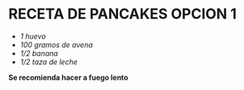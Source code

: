# RECETA DE PANCAKES OPCION 1
+ *1 huevo*
+ *100 gramos de avena*
+ *1/2 banana*
+ *1/2 taza de leche*

**Se recomienda hacer a fuego lento**